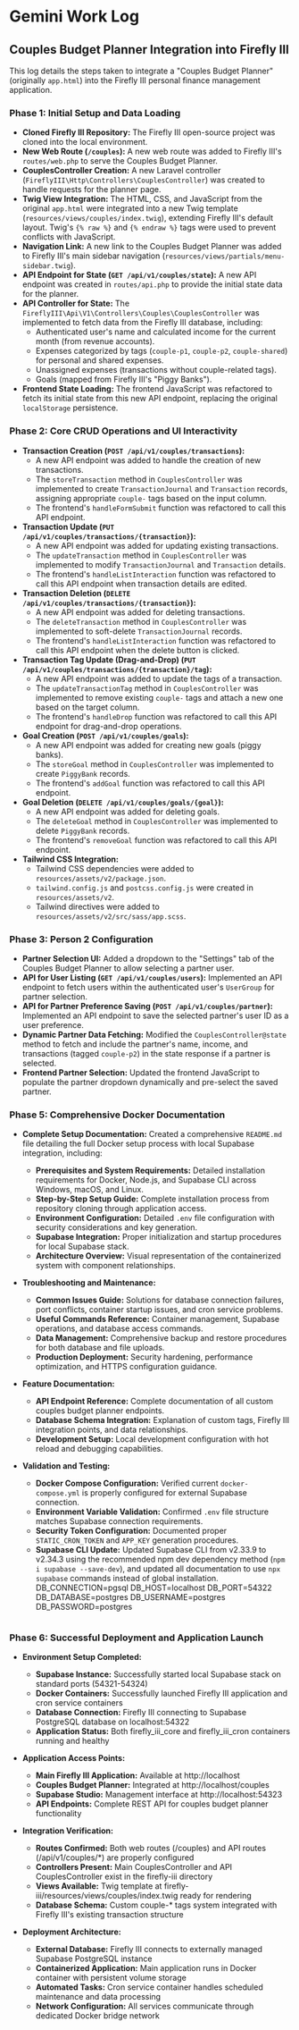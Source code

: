 # Gemini Work Log

## Couples Budget Planner Integration into Firefly III

This log details the steps taken to integrate a "Couples Budget Planner" (originally `app.html`) into the Firefly III personal finance management application.

### Phase 1: Initial Setup and Data Loading

*   **Cloned Firefly III Repository:** The Firefly III open-source project was cloned into the local environment.
*   **New Web Route (`/couples`):** A new web route was added to Firefly III's `routes/web.php` to serve the Couples Budget Planner.
*   **CouplesController Creation:** A new Laravel controller (`FireflyIII\Http\Controllers\CouplesController`) was created to handle requests for the planner page.
*   **Twig View Integration:** The HTML, CSS, and JavaScript from the original `app.html` were integrated into a new Twig template (`resources/views/couples/index.twig`), extending Firefly III's default layout. Twig's `{% raw %}` and `{% endraw %}` tags were used to prevent conflicts with JavaScript.
*   **Navigation Link:** A new link to the Couples Budget Planner was added to Firefly III's main sidebar navigation (`resources/views/partials/menu-sidebar.twig`).
*   **API Endpoint for State (`GET /api/v1/couples/state`):** A new API endpoint was created in `routes/api.php` to provide the initial state data for the planner.
*   **API Controller for State:** The `FireflyIII\Api\V1\Controllers\Couples\CouplesController` was implemented to fetch data from the Firefly III database, including:
    *   Authenticated user's name and calculated income for the current month (from revenue accounts).
    *   Expenses categorized by tags (`couple-p1`, `couple-p2`, `couple-shared`) for personal and shared expenses.
    *   Unassigned expenses (transactions without couple-related tags).
    *   Goals (mapped from Firefly III's "Piggy Banks").
*   **Frontend State Loading:** The frontend JavaScript was refactored to fetch its initial state from this new API endpoint, replacing the original `localStorage` persistence.

### Phase 2: Core CRUD Operations and UI Interactivity

*   **Transaction Creation (`POST /api/v1/couples/transactions`):**
    *   A new API endpoint was added to handle the creation of new transactions.
    *   The `storeTransaction` method in `CouplesController` was implemented to create `TransactionJournal` and `Transaction` records, assigning appropriate `couple-` tags based on the input column.
    *   The frontend's `handleFormSubmit` function was refactored to call this API endpoint.
*   **Transaction Update (`PUT /api/v1/couples/transactions/{transaction}`):**
    *   A new API endpoint was added for updating existing transactions.
    *   The `updateTransaction` method in `CouplesController` was implemented to modify `TransactionJournal` and `Transaction` details.
    *   The frontend's `handleListInteraction` function was refactored to call this API endpoint when transaction details are edited.
*   **Transaction Deletion (`DELETE /api/v1/couples/transactions/{transaction}`):**
    *   A new API endpoint was added for deleting transactions.
    *   The `deleteTransaction` method in `CouplesController` was implemented to soft-delete `TransactionJournal` records.
    *   The frontend's `handleListInteraction` function was refactored to call this API endpoint when the delete button is clicked.
*   **Transaction Tag Update (Drag-and-Drop) (`PUT /api/v1/couples/transactions/{transaction}/tag`):**
    *   A new API endpoint was added to update the tags of a transaction.
    *   The `updateTransactionTag` method in `CouplesController` was implemented to remove existing `couple-` tags and attach a new one based on the target column.
    *   The frontend's `handleDrop` function was refactored to call this API endpoint for drag-and-drop operations.
*   **Goal Creation (`POST /api/v1/couples/goals`):**
    *   A new API endpoint was added for creating new goals (piggy banks).
    *   The `storeGoal` method in `CouplesController` was implemented to create `PiggyBank` records.
    *   The frontend's `addGoal` function was refactored to call this API endpoint.
*   **Goal Deletion (`DELETE /api/v1/couples/goals/{goal}`):**
    *   A new API endpoint was added for deleting goals.
    *   The `deleteGoal` method in `CouplesController` was implemented to delete `PiggyBank` records.
    *   The frontend's `removeGoal` function was refactored to call this API endpoint.
*   **Tailwind CSS Integration:**
    *   Tailwind CSS dependencies were added to `resources/assets/v2/package.json`.
    *   `tailwind.config.js` and `postcss.config.js` were created in `resources/assets/v2`.
    *   Tailwind directives were added to `resources/assets/v2/src/sass/app.scss`.

### Phase 3: Person 2 Configuration

*   **Partner Selection UI:** Added a dropdown to the "Settings" tab of the Couples Budget Planner to allow selecting a partner user.
*   **API for User Listing (`GET /api/v1/couples/users`):** Implemented an API endpoint to fetch users within the authenticated user's `UserGroup` for partner selection.
*   **API for Partner Preference Saving (`POST /api/v1/couples/partner`):** Implemented an API endpoint to save the selected partner's user ID as a user preference.
*   **Dynamic Partner Data Fetching:** Modified the `CouplesController@state` method to fetch and include the partner's name, income, and transactions (tagged `couple-p2`) in the state response if a partner is selected.
*   **Frontend Partner Selection:** Updated the frontend JavaScript to populate the partner dropdown dynamically and pre-select the saved partner.

### Phase 5: Comprehensive Docker Documentation

*   **Complete Setup Documentation:** Created a comprehensive `README.md` file detailing the full Docker setup process with local Supabase integration, including:
    *   **Prerequisites and System Requirements:** Detailed installation requirements for Docker, Node.js, and Supabase CLI across Windows, macOS, and Linux.
    *   **Step-by-Step Setup Guide:** Complete installation process from repository cloning through application access.
    *   **Environment Configuration:** Detailed `.env` file configuration with security considerations and key generation.
    *   **Supabase Integration:** Proper initialization and startup procedures for local Supabase stack.
    *   **Architecture Overview:** Visual representation of the containerized system with component relationships.

*   **Troubleshooting and Maintenance:**
    *   **Common Issues Guide:** Solutions for database connection failures, port conflicts, container startup issues, and cron service problems.
    *   **Useful Commands Reference:** Container management, Supabase operations, and database access commands.
    *   **Data Management:** Comprehensive backup and restore procedures for both database and file uploads.
    *   **Production Deployment:** Security hardening, performance optimization, and HTTPS configuration guidance.

*   **Feature Documentation:**
    *   **API Endpoint Reference:** Complete documentation of all custom couples budget planner endpoints.
    *   **Database Schema Integration:** Explanation of custom tags, Firefly III integration points, and data relationships.
    *   **Development Setup:** Local development configuration with hot reload and debugging capabilities.

*   **Validation and Testing:**
    *   **Docker Compose Configuration:** Verified current `docker-compose.yml` is properly configured for external Supabase connection.
    *   **Environment Variable Validation:** Confirmed `.env` file structure matches Supabase connection requirements.
    *   **Security Token Configuration:** Documented proper `STATIC_CRON_TOKEN` and `APP_KEY` generation procedures.
    *   **Supabase CLI Update:** Updated Supabase CLI from v2.33.9 to v2.34.3 using the recommended npm dev dependency method (`npm i supabase --save-dev`), and updated all documentation to use `npx supabase` commands instead of global installation.
        DB_CONNECTION=pgsql
        DB_HOST=localhost
        DB_PORT=54322
        DB_DATABASE=postgres
        DB_USERNAME=postgres
        DB_PASSWORD=postgres
        ```
### Phase 6: Successful Deployment and Application Launch

*   **Environment Setup Completed:**
    *   **Supabase Instance:** Successfully started local Supabase stack on standard ports (54321-54324)
    *   **Docker Containers:** Successfully launched Firefly III application and cron service containers
    *   **Database Connection:** Firefly III connecting to Supabase PostgreSQL database on localhost:54322
    *   **Application Status:** Both firefly_iii_core and firefly_iii_cron containers running and healthy

*   **Application Access Points:**
    *   **Main Firefly III Application:** Available at http://localhost
    *   **Couples Budget Planner:** Integrated at http://localhost/couples
    *   **Supabase Studio:** Management interface at http://localhost:54323
    *   **API Endpoints:** Complete REST API for couples budget planner functionality

*   **Integration Verification:**
    *   **Routes Confirmed:** Both web routes (/couples) and API routes (/api/v1/couples/*) are properly configured
    *   **Controllers Present:** Main CouplesController and API CouplesController exist in the firefly-iii directory
    *   **Views Available:** Twig template at firefly-iii/resources/views/couples/index.twig ready for rendering
    *   **Database Schema:** Custom couple-* tags system integrated with Firefly III's existing transaction structure

*   **Deployment Architecture:**
    *   **External Database:** Firefly III connects to externally managed Supabase PostgreSQL instance
    *   **Containerized Application:** Main application runs in Docker container with persistent volume storage
    *   **Automated Tasks:** Cron service container handles scheduled maintenance and data processing
    *   **Network Configuration:** All services communicate through dedicated Docker bridge network